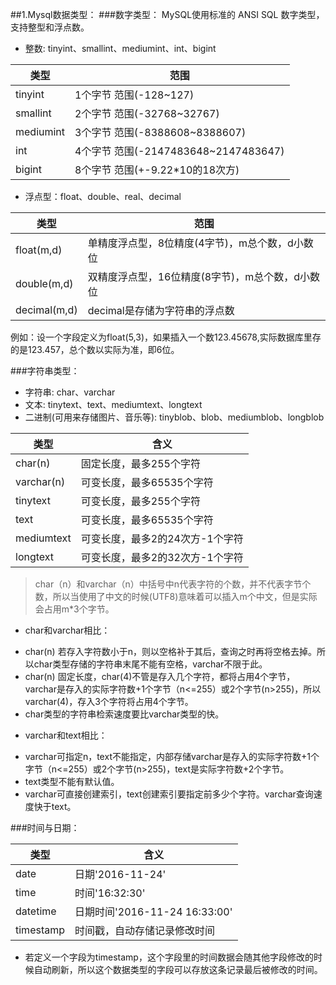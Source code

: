 ##1.Mysql数据类型：
###数字类型：
MySQL使用标准的 ANSI SQL 数字类型，支持整型和浮点数。

* 整数: tinyint、smallint、mediumint、int、bigint

| 类型 | 范围 |
|------| -----|
| tinyint |  1个字节 范围(-128~127) |
| smallint | 2个字节 范围(-32768~32767) |
| mediumint | 3个字节 范围(-8388608~8388607)|
| int | 4个字节 范围(-2147483648~2147483647) |
| bigint | 8个字节 范围(+-9.22*10的18次方)  |

* 浮点型：float、double、real、decimal

| 类型 | 范围 |
|------|-----|
| float(m,d) | 单精度浮点型，8位精度(4字节)，m总个数，d小数位 |
| double(m,d) | 双精度浮点型，16位精度(8字节)，m总个数，d小数位 |
| decimal(m,d) | decimal是存储为字符串的浮点数 |

例如：设一个字段定义为float(5,3)，如果插入一个数123.45678,实际数据库里存的是123.457，总个数以实际为准，即6位。

###字符串类型：
* 字符串: char、varchar
* 文本: tinytext、text、mediumtext、longtext
* 二进制(可用来存储图片、音乐等): tinyblob、blob、mediumblob、longblob

| 类型 | 含义 |
|------|------|
| char(n) | 固定长度，最多255个字符 |
| varchar(n) | 可变长度，最多65535个字符 |
| tinytext | 可变长度，最多255个字符 |
| text | 可变长度，最多65535个字符 |
| mediumtext | 可变长度，最多2的24次方-1个字符 |
| longtext | 可变长度，最多2的32次方-1个字符 |

> char（n）和varchar（n）中括号中n代表字符的个数，并不代表字节个数，所以当使用了中文的时候(UTF8)意味着可以插入m个中文，但是实际会占用m*3个字节。

* char和varchar相比：
 + char(n) 若存入字符数小于n，则以空格补于其后，查询之时再将空格去掉。所以char类型存储的字符串末尾不能有空格，varchar不限于此。
 + char(n) 固定长度，char(4)不管是存入几个字符，都将占用4个字节，varchar是存入的实际字符数+1个字节（n<=255）或2个字节(n>255)，所以varchar(4)，存入3个字符将占用4个字节。
 + char类型的字符串检索速度要比varchar类型的快。
 
* varchar和text相比：
 + varchar可指定n，text不能指定，内部存储varchar是存入的实际字符数+1个字节（n<=255）或2个字节(n>255)，text是实际字符数+2个字节。
 + text类型不能有默认值。
 + varchar可直接创建索引，text创建索引要指定前多少个字符。varchar查询速度快于text。

###时间与日期：

| 类型 | 含义 |
|------|------|
| date | 日期'2016-11-24' |
| time | 时间'16:32:30'   |
| datetime | 日期时间'2016-11-24 16:33:00' |
| timestamp | 时间戳，自动存储记录修改时间 |

* 若定义一个字段为timestamp，这个字段里的时间数据会随其他字段修改的时候自动刷新，所以这个数据类型的字段可以存放这条记录最后被修改的时间。

